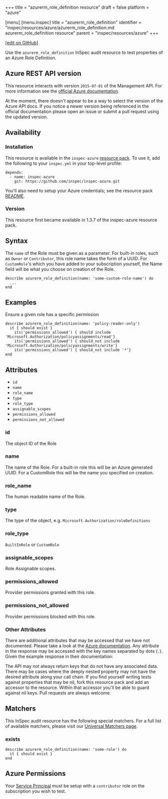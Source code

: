 +++
title = "azurerm_role_definition resource"
draft = false
platform = "azure"

[menu]
  [menu.inspec]
    title = "azurerm_role_definition"
    identifier = "inspec/resources/azure/azurerm_role_definition.md azurerm_role_definition resource"
    parent = "inspec/resources/azure"
+++

[\[edit on GitHub\]](https://github.com/inspec/inspec-azure/blob/master/docs/resources/azurerm_role_definition.md)

Use the `azurerm_role_definition` InSpec audit resource to test properties of
an Azure Role Definition.

## Azure REST API version

This resource interacts with version `2015-07-01` of the Management API. For more
information see the [official Azure documentation](https://docs.microsoft.com/en-us/rest/api/authorization/roledefinitions/get#roledefinition).

At the moment, there doesn't appear to be a way to select the version of the
Azure API docs. If you notice a newer version being referenced in the official
documentation please open an issue or submit a pull request using the updated
version.

## Availability

### Installation

This resource is available in the `inspec-azure` [resource
pack](/inspec/glossary/#resource-pack). To use it, add the
following to your `inspec.yml` in your top-level profile:

    depends:
      - name: inspec-azure
        git: https://github.com/inspec/inspec-azure.git

You'll also need to setup your Azure credentials; see the resource pack
[README](https://github.com/inspec/inspec-azure#inspec-for-azure).

### Version

This resource first became available in 1.3.7 of the inspec-azure resource pack.

## Syntax

The `name` of the Role must be given as a parameter. For built-in roles, such as `Owner` or `Contributor`, this role name takes the form of a UUID. For `CustomRole`'s which you have added to your subscription yourself, the Name field will be what you choose on creation of the Role.

    describe azurerm_role_definition(name: 'some-custom-role-name') do
      ...
    end

## Examples

Ensure a given role has a specific permission

    describe azurerm_role_definition(name: 'policy-reader-only')
      it { should exist }
        its('permissions_allowed') { should include 'Microsoft.Authorization/policyassignments/read'}
        its('permissions_allowed') { should_not include 'Microsoft.Authorization/policyassignments/write'}
        its('permissions_allowed') { should_not include '*'}
    end

## Attributes

- `id`
- `name`
- `role_name`
- `type`
- `role_type`
- `assignable_scopes`
- `permissions_allowed`
- `permissions_not_allowed`

### id

The object ID of the Role

### name

The name of the Role. For a built-in role this will be an Azure generated UUID. For a CustomRole this will be the name you specified on creation.

### role_name

The human readable name of the Role.

### type

The type of the object, e.g. `Microsoft.Authorization/roleDefinitions`

### role_type

`BuiltInRole` or `CustomRole`

### assignable_scopes

Role Assignable scopes.

### permissions_allowed

Provider permissions granted with this role.

### permissions_not_allowed

Provider permissions blocked with this role.

### Other Attributes

There are additional attributes that may be accessed that we have not
documented. Please take a look at the [Azure documentation](#azure-rest-api-version).
Any attribute in the response may be accessed with the key names separated by
dots (`.`). Given the example response in their documentation:

The API may not always return keys that do not have any associated data. There
may be cases where the deeply nested property may not have the desired
attribute along your call chain. If you find yourself writing tests against
properties that may be nil, fork this resource pack and add an accessor to the
resource. Within that accessor you'll be able to guard against nil keys. Pull
requests are always welcome.

## Matchers

This InSpec audit resource has the following special matchers. For a full list of
available matchers, please visit our [Universal Matchers
page](/inspec/matchers/).

### exists

    describe azurerm_role_definition(name: 'some-role') do
      it { should exist }
    end

## Azure Permissions

Your [Service
Principal](https://docs.microsoft.com/en-us/azure/azure-resource-manager/resource-group-create-service-principal-portal)
must be setup with a `contributor` role on the subscription you wish to test.
